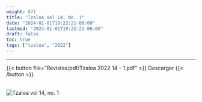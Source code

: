 ```yaml
---
weight: 871
title: "Tzaloa Vol 14, No. 1"
date: "2024-01-01T19:22:21-06:00"
lastmod: "2024-01-01T19:22:21-06:00"
draft: false
toc: true
tags: ["tzaloa", "2022"]
---
```

- - - - - - - - -
{{< button file="Revistas/pdf/Tzaloa 2022 14 - 1.pdf" >}}   Descargar {{< /button >}} 
######
![Tzaloa vol 14, no. 1](images/portada/14-1.jpeg)